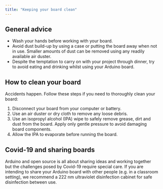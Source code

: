 ```yaml
---
title: "Keeping your board clean"
---
```


## General advice

* Wash your hands before working with your board.
* Avoid dust build-up by using a case or putting the board away when not in use. Smaller amounts of dust can be removed using any readily available air duster.
* Despite the temptation to carry on with your project through dinner, try to avoid eating and drinking whilst using your Arduino board.

## How to clean your board

Accidents happen. Follow these steps if you need to thoroughly clean your board:

1. Disconnect your board from your computer or battery.
2. Use an air duster or dry cloth to remove any loose debris.
3. Use an isopropyl alcohol (IPA) wipe to safely remove grease, dirt and dust from the board. Apply only gentle pressure to avoid damaging board components.
4. Allow the IPA to evaporate before running the board.

## Covid-19 and sharing boards

Arduino and open source is all about sharing ideas and working together but the challenges posed by Covid-19 require special care. If you are intending to share your Arduino board with other people (e.g. in a classroom setting), we recommend a 222 nm ultraviolet disinfection cabinet for safe disinfection between use.
